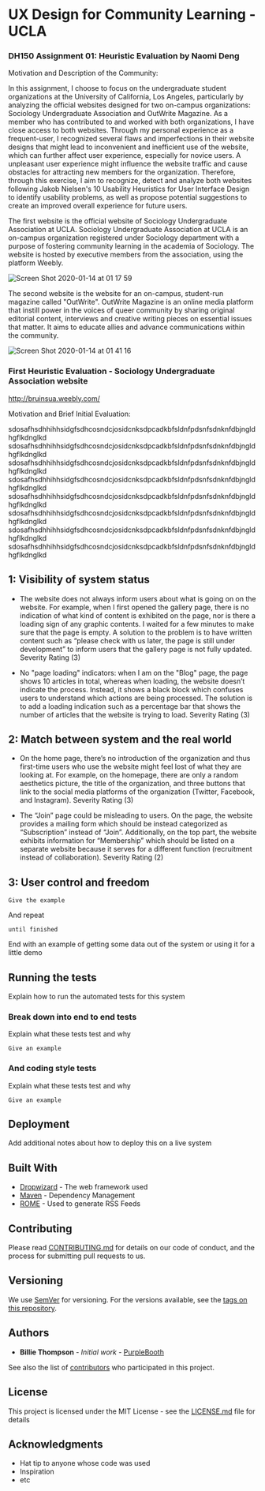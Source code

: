 # UX Design for Community Learning - UCLA

### DH150 Assignment 01: Heuristic Evaluation by Naomi Deng

Motivation and Description of the Community: 

In this assignment, I choose to focus on the undergraduate student organizations at the University of California, Los Angeles, particularly by analyzing the official websites designed for two on-campus organizations: Sociology Undergraduate Association and OutWrite Magazine. As a member who has contributed to and worked with both organizations, I have close access to both websites. Through my personal experience as a frequent-user, I recognized several flaws and imperfections in their website designs that might lead to inconvenient and inefficient use of the website, which can further affect user experience, especially for novice users. A unpleasant user experience might influence the website traffic and cause obstacles for attracting new members for the organization. Therefore, through this exercise, I aim to recognize, detect and analyze both websites following Jakob Nielsen's 10 Usability Heuristics for User Interface Design to identify usability problems, as well as propose potential suggestions to create an improved overall experience for future users. 

The first website is the official website of Sociology Undergraduate Association at UCLA. Sociology Undergraduate Association at UCLA is an on-campus organization registered under Sociology department with a purpose of fostering community learning in the academia of Sociology. The website is hosted by executive members from the association, using the platform Weebly. 

![Screen Shot 2020-01-14 at 01 17 59](https://user-images.githubusercontent.com/59623164/72333123-27c9e000-3670-11ea-9109-1c60d09c0a48.png)

The second website is the website for an on-campus, student-run magazine called "OutWrite". OutWrite Magazine is an online media platform that instill power in the voices of queer community by sharing original editorial content, interviews and creative writing pieces on essential issues that matter. It aims to educate allies and advance communications within the community. 

![Screen Shot 2020-01-14 at 01 41 16](https://user-images.githubusercontent.com/59623164/72333771-382e8a80-3671-11ea-98cc-73a1affb15c5.png)

### First Heuristic Evaluation - Sociology Undergraduate Association website 

http://bruinsua.weebly.com/

Motivation and Brief Initial Evaluation: 

sdosafhsdhhihhsidgfsdhcosndcjosidcnksdpcadkbfsldnfpdsnfsdnknfdbjngldhgflkdnglkd
sdosafhsdhhihhsidgfsdhcosndcjosidcnksdpcadkbfsldnfpdsnfsdnknfdbjngldhgflkdnglkd
sdosafhsdhhihhsidgfsdhcosndcjosidcnksdpcadkbfsldnfpdsnfsdnknfdbjngldhgflkdnglkd
sdosafhsdhhihhsidgfsdhcosndcjosidcnksdpcadkbfsldnfpdsnfsdnknfdbjngldhgflkdnglkd
sdosafhsdhhihhsidgfsdhcosndcjosidcnksdpcadkbfsldnfpdsnfsdnknfdbjngldhgflkdnglkd
sdosafhsdhhihhsidgfsdhcosndcjosidcnksdpcadkbfsldnfpdsnfsdnknfdbjngldhgflkdnglkd
sdosafhsdhhihhsidgfsdhcosndcjosidcnksdpcadkbfsldnfpdsnfsdnknfdbjngldhgflkdnglkd
sdosafhsdhhihhsidgfsdhcosndcjosidcnksdpcadkbfsldnfpdsnfsdnknfdbjngldhgflkdnglkd

## 1: Visibility of system status

- The website does not always inform users about what is going on on the website. For example, when I first opened the gallery page, there is no indication of what kind of content is exhibited on the page, nor is there a loading sign of any graphic contents. I waited for a few minutes to make sure that the page is empty. A solution to the problem is to have written content such as “please check with us later, the page is still under development” to inform users that the gallery page is not fully updated. Severity Rating (3)

- No "page loading" indicators: when I am on the "Blog" page, the page shows 10 articles in total, whereas when loading, the website doesn’t indicate the process. Instead, it shows a black block which confuses users to understand which actions are being processed. The solution is to add a loading indication such as a percentage bar that shows the number of articles that the website is trying to load. Severity Rating (3)

## 2: Match between system and the real world 

- On the home page, there’s no introduction of the organization and thus first-time users who use the website might feel lost of what they are looking at. For example, on the homepage, there are only a random aesthetics picture, the title of the organization, and three buttons that link to the social media platforms of the organization (Twitter, Facebook, and Instagram). Severity Rating (3)

- The “Join” page could be misleading to users. On the page, the website provides a mailing form which should be instead categorized as “Subscription” instead of “Join”. Additionally, on the top part, the website exhibits information for “Membership” which should be listed on a separate website because it serves for a different function (recruitment instead of collaboration). Severity Rating (2)

## 3: User control and freedom

```
Give the example
```

And repeat

```
until finished
```

End with an example of getting some data out of the system or using it for a little demo

## Running the tests

Explain how to run the automated tests for this system

### Break down into end to end tests

Explain what these tests test and why

```
Give an example
```

### And coding style tests

Explain what these tests test and why

```
Give an example
```

## Deployment

Add additional notes about how to deploy this on a live system

## Built With

* [Dropwizard](http://www.dropwizard.io/1.0.2/docs/) - The web framework used
* [Maven](https://maven.apache.org/) - Dependency Management
* [ROME](https://rometools.github.io/rome/) - Used to generate RSS Feeds

## Contributing

Please read [CONTRIBUTING.md](https://gist.github.com/PurpleBooth/b24679402957c63ec426) for details on our code of conduct, and the process for submitting pull requests to us.

## Versioning

We use [SemVer](http://semver.org/) for versioning. For the versions available, see the [tags on this repository](https://github.com/your/project/tags). 

## Authors

* **Billie Thompson** - *Initial work* - [PurpleBooth](https://github.com/PurpleBooth)

See also the list of [contributors](https://github.com/your/project/contributors) who participated in this project.

## License

This project is licensed under the MIT License - see the [LICENSE.md](LICENSE.md) file for details

## Acknowledgments

* Hat tip to anyone whose code was used
* Inspiration
* etc
